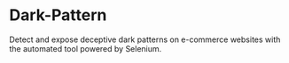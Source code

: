 # Dark-Pattern
Detect and expose deceptive dark patterns on e-commerce websites with the automated tool powered by Selenium. 
